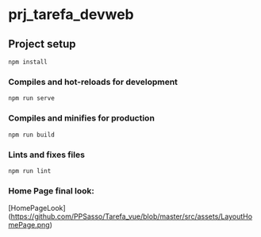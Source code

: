 # prj_tarefa_devweb

## Project setup
```
npm install
```

### Compiles and hot-reloads for development
```
npm run serve
```

### Compiles and minifies for production
```
npm run build
```

### Lints and fixes files
```
npm run lint
```

### Home Page final look:

[HomePageLook] (https://github.com/PPSasso/Tarefa_vue/blob/master/src/assets/LayoutHomePage.png)
